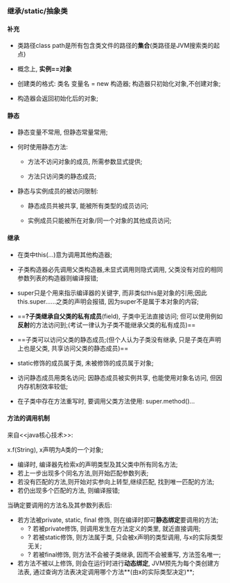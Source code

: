 ### 继承/static/抽象类



#### 补充

* 类路径class path是所有包含类文件的路径的**集合**(类路径是JVM搜索类的起点)



* 概念上, **实例==对象**



* 创建类的格式: 类名 变量名 = new 构造器; 构造器只初始化对象,不创建对象;

* 构造器会返回初始化后的对象;



#### 静态

* 静态变量不常用, 但静态常量常用; 

* 何时使用静态方法: 

   * 方法不访问对象的成员, 所需参数显式提供;

   * 方法只访问类的静态成员;



* 静态与实例成员的被访问限制: 

   * 静态成员共被共享, 能被所有类型的成员访问;

   * 实例成员只能被所在对象/同一个对象的其他成员访问;



#### 继承

* 在类中this(...)意为调用其他构造器;



* 子类构造器必先调用父类构造器,未显式调用则隐式调用, 父类没有对应的相同参数列表的构造器则编译报错;



* super只是个用来指示编译器的关键字, 而非类似this是对象的引用;因此this.super......之类的声明会报错, 因为super不是属于本对象的内容;



* ==**?**子类继承自父类的**私有成员**(field), 子类中无法直接访问; 但可以使用例如**反射**的方法访问到;(考试一律认为子类不能继承父类的私有成员)==



* ==子类可以访问父类的静态成员;(但个人认为子类没有继承, 只是子类在声明上也是父类, 共享访问父类的静态成员)==



* static修饰的成员属于类, 未被修饰的成员属于对象;




* 访问静态成员用类名访问; 因静态成员被实例共享, 也能使用对象名访问, 但因内存机制效率较低;



* 在子类中存在方法重写时, 要调用父类方法使用: super.method()... 



#### 方法的调用机制

来自<<java核心技术>>: 

x.f(String), x声明为A类的一个对象;

* 编译时, 编译器先检索x的声明类型及其父类中所有同名方法;
* 若上一步出现多个同名方法,则开始匹配参数列表;
* 若没有匹配的方法,则开始对实参向上转型,继续匹配, 找到唯一匹配的方法;
* 若仍出现多个匹配的方法, 则编译报错;

当确定要调用的方法名及其参数列表后: 

* 若方法被private, static, final 修饰, 则在编译时即可**静态绑定**要调用的方法;
  * ? 若被private修饰, 则调用发生在方法定义的类里, 就近直接调用;
  * ? 若被static修饰, 则方法属于类, 只会被x声明的类型调用, 与x的实际类型无关;
  * ? 若被final修饰, 则方法不会被子类继承, 因而不会被重写, 方法签名唯一;
* 若方法不被以上修饰, 则会在运行时进行**动态绑定**, JVM预先为每个类创建方法表, 通过查询方法表决定调用哪个方法**(由x的实际类型决定)**;





